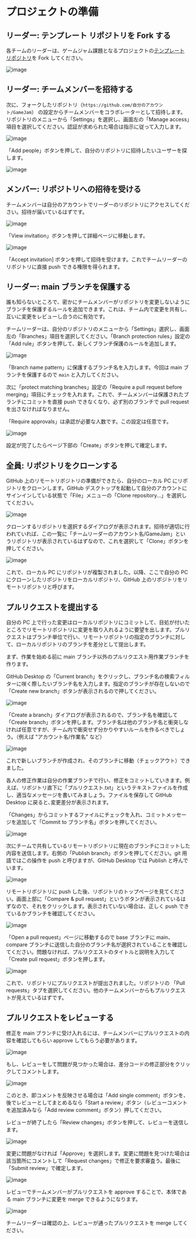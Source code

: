 # プロジェクトの準備

## リーダー: テンプレート リポジトリを Fork する

各チームのリーダーは、ゲームジャム課題となるプロジェクトの[テンプレート リポジトリ](https://github.com/LeonAkasaka/GameJam)を Fork してください。

![image](https://user-images.githubusercontent.com/441716/141150134-0ff3e7ba-9906-49b6-a933-23abd81bcdf1.png)

## リーダー: チームメンバーを招待する

次に、フォークしたリポジトリ（`https://github.com/自分のアカウント/GameJam`） の設定からチームメンバーをコラボレーターとして招待します。リポジトリのメニューから「Settings」を選択し、画面左の「Manage access」項目を選択してください。認証が求められた場合は指示に従って入力します。

![image](https://user-images.githubusercontent.com/441716/141151254-c1be97dd-2765-47b0-a039-7fa49d67b9ca.png)

「Add people」ボタンを押して、自分のリポジトリに招待したいユーザーを探します。

![image](https://user-images.githubusercontent.com/441716/141153288-6e3a9376-f935-4c61-b144-7a8c3778d46c.png)

## メンバー: リポジトリへの招待を受ける

チームメンバーは自分のアカウントでリーダーのリポジトリにアクセスしてください。招待が届いているはずです。

![image](https://user-images.githubusercontent.com/441716/141154520-8b5d25be-a4b5-496e-ab68-a49aeac0668a.png)

「View invitation」ボタンを押して詳細ページに移動します。

![image](https://user-images.githubusercontent.com/441716/141154287-3c7ede05-e4fe-4f7b-a6bf-ab8b9c7c849d.png)

「Accept invitation] ボタンを押して招待を受けます。これでチームリーダーのリポジトリに直接 push できる権限を得られます。

## リーダー: main ブランチを保護する

誰も知らないところで、密かにチームメンバーがリポジトリを変更しないようにブランチを保護するルールを追加できます。これは、チーム内で変更を共有し、互いに変更をレビューし合うのに有効です。

チームリーダーは、自分のリポジトリのメニューから「Settings」選択し、画面左の「Branches」項目を選択してください。「Branch protection rules」設定の「Add rule」ボタンを押して、新しくブランチ保護のルールを追加します。

![image](https://user-images.githubusercontent.com/441716/141155244-9be20124-7777-48fc-81d8-b9d23aaedccf.png)

「Branch name pattern」に保護するブランチ名を入力します。今回は main ブランチを保護するので `main` と入力してください。

次に「protect matching branches」設定の「Require a pull request before merging」項目にチェックを入れます。これで、チームメンバーは保護されたブランチにコミットを直接 push できなくなり、必ず別のブランチで pull request を出さなければなりません。

「Require approvals」は承認が必要な人数です。この設定は任意です。

![image](https://user-images.githubusercontent.com/441716/141155843-ba4e92de-a1c3-4f25-92c5-0efee264a370.png)

設定が完了したらページ下部の「Create」ボタンを押して確定します。

## 全員: リポジトリをクローンする

GitHub 上のリモートリポジトリの準備ができたら、自分のローカル PC にリポジトリをクローンします。GitHub デスクトップを起動して自分のアカウントにサインインしている状態で「File」メニューの「Clone repository...」を選択してください。

![image](https://user-images.githubusercontent.com/441716/141688622-9b641449-bb0e-49b9-b47c-ab51d812d4f8.png)

クローンするリポジトリを選択するダイアログが表示されます。招待が適切に行われていれば、この一覧に「チームリーダーのアカウント名/GameJam」というリポジトリが表示されているはずなので、これを選択して「Clone」ボタンを押してください。

![image](https://user-images.githubusercontent.com/441716/141688742-e2576ebf-26e6-463d-96d1-ec6e4c8545f3.png)

これで、ローカル PC にリポジトリが複製されました。以降、ここで自分の PC にクローンしたリポジトリをローカルリポジトリ、GitHub 上のリポジトリをリモートリポジトリと呼びます。

## プルリクエストを提出する

自分の PC 上で行った変更はローカルリポジトリにコミットして、目処が付いたところでリモートリポジトリに変更を取り入れるように要望を出します。プルリクエストはブランチ単位で行い、リモートリポジトリの指定のブランチに対して、ローカルリポジトリのブランチを差分として提出します。

まず、作業を始める前に main ブランチ以外のプルリクエスト用作業ブランチを作ります。

GitHub Desktop の「Current branch」をクリックし、ブランチ名の検索フィルターに咲く際したいブランチ名を入力します。指定のブランチが存在しないので「Create new branch」ボタンが表示されるので押してください。

![image](https://user-images.githubusercontent.com/441716/141818529-a0d47b75-71d6-4f8e-a927-e194530ad50d.png)

「Create a branch」ダイアログが表示されるので、ブランチ名を確認して「Create branch」ボタンを押します。ブランチ名は他のブランチ名と衝突しなければ任意ですが、チーム内で衝突せず分かりやすいルールを作るべきでしょう。（例えば "アカウント名/作業名" など）

![image](https://user-images.githubusercontent.com/441716/141819748-19829229-dae9-4aea-a1d5-f34042a3bd28.png)

これで新しいブランチが作成され、そのブランチに移動（チェックアウト）できました。

各人の修正作業は自分の作業ブランチで行い、修正をコミットしていきます。例えば、リポジトリ直下に「プルリクエスト.txt」というテキストファイルを作成し、適当なメッセージを書いてみましょう。ファイルを保存して GitHub Desktop に戻ると､変更差分が表示されます。

「Changes」からコミットするファイルにチェックを入れ、コミットメッセージを追加して「Commit to ブランチ名」ボタンを押してください。

![image](https://user-images.githubusercontent.com/441716/141823876-bf96b8e2-f402-4207-937d-8820f4aac072.png)

次にチームで共有しているリモートリポジトリに現在のブランチにコミットした内容を送信します。右側の「Publish branch」ボタンを押してください。git 用語ではこの操作を push と呼びますが、GitHub Desktop では Publish と呼んでいます。

![image](https://user-images.githubusercontent.com/441716/141824676-77d41fae-c14e-4aa5-88ee-dab81e8f6daf.png)

リモートリポジトリに push した後、リポジトリのトップページを見てください。画面上部に「Compare & pull request」というボタンが表示されているはずなので、それをクリックします。表示されていない場合は、正しく push できているかブランチを確認してください。

![image](https://user-images.githubusercontent.com/441716/141826686-7b001cc5-6c9d-4eee-b552-f659edc7ea6c.png)

「Open a pull request」ページに移動するので base ブランチに main、compare ブランチに送信した自分のブランチ名が選択されていることを確認してください。問題なければ、プルリクエストのタイトルと説明を入力して「Create pull request」ボタンを押します。

![image](https://user-images.githubusercontent.com/441716/141827337-e0d7469a-05f2-4b31-abf3-e8103551ef5f.png)

これで、リポジトリにプルリクエストが提出されました。リポジトリの 「Pull requests」タブを選択してください。他のチームメンバーからもプルリクエストが見えているはずです。

## プルリクエストをレビューする

修正を main ブランチに受け入れるには、チームメンバーにプルリクエストの内容を確認してもらい approve してもらう必要があります。

![image](https://user-images.githubusercontent.com/441716/141690045-ab009d77-38fa-4513-afc4-21f241c810fb.png)

もし、レビューをして問題が見つかった場合は、差分コードの修正部分をクリックしてコメントします。

![image](https://user-images.githubusercontent.com/441716/141690234-bbc18e43-44c1-44eb-a8cc-8b0d0c09565e.png)

このとき、即コメントを反映させる場合は「Add single comment」ボタンを、後でレビューとしてまとめるなら「Start a review」ボタン（レビューコメントを追加済みなら「Add review comment」ボタン）押してください。

レビューが終了したら「Review changes」ボタンを押して、レビューを送信します。

![image](https://user-images.githubusercontent.com/441716/141690083-1e3f3228-ae91-4af9-ba21-6eaeacdd3eb2.png)

変更に問題がなければ「Approve」を選択します。変更に問題を見つけた場合は該当箇所にコメントして「Request changes」で修正を要求審査う。最後に「Submit review」で確定します。

![image](https://user-images.githubusercontent.com/441716/141690171-ebcb9e9c-695d-476c-80ee-3788de6f64a5.png)

レビューでチームメンバーがプルリクエストを approve することで、本体である main ブランチに変更を merge できるようになります。

![image](https://user-images.githubusercontent.com/441716/141690662-1be40e66-886e-4e48-aba6-1f14c8ae07cb.png)

チームリーダーは確認の上、レビューが通ったプルリクエストを merge してください。

